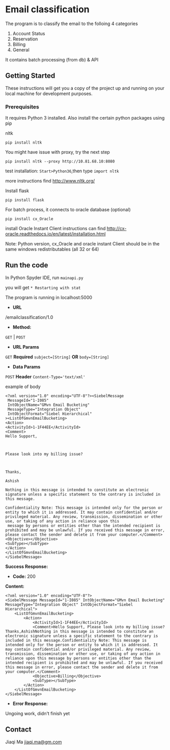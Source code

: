 # Email classification 

The program is to classify the email to the folloing 4 categories

1. Account Status
2. Reservation
3. Billing
4. General 

It contains batch processing (from db) & API 
## Getting Started

These instructions will get you a copy of the project up and running on your local machine for development purposes. 

### Prerequisites

It requires Python 3 installed. Also install the certain python packages using pip

nltk
```
pip install nltk
```
You might have issue with proxy, try the next step
```
pip install nltk --proxy http://10.81.68.10:8080
```
test installation: ```Start>Python36```,then type ```import nltk```

more instructions find http://www.nltk.org/ 

Install flask

```
pip install flask
```
For batch process, it connects to oracle database (optional)

```
pip install cx_Oracle
```
install Oracle Instant Client
instructions can find http://cx-oracle.readthedocs.io/en/latest/installation.html

Note: Python version, cx_Oracle and oracle instant Client should be in  the same windows redistributables (all 32 or 64)

## Run the code

In Python Spyder IDE, run ```mainapi.py```

you will get ```* Restarting with stat```

The program is running in localhost:5000

* **URL**

/emailclassification/1.0

* **Method:**

`GET` | `POST` 

* **URL Params**

`GET` **Required** `subject=[String]` **OR** `body=[String]`

* **Data Params**

`POST` **Header** `Content-Type='text/xml'` 

example of body

```
<?xml version="1.0" encoding="UTF-8"?><SiebelMessage
 MessageId="1-I085"
 IntObjectName="GMvn Email Bucketing"
 MessageType="Integration Object"
 IntObjectFormat="Siebel Hierarchical"
><ListOfGmvnEmailBucketing>
<Action>
<ActivityId>1-1F44EE</ActivityId>
<Comment>
Hello Support,

 

Please look into my billing issue?

 

Thanks,

Ashish

Nothing in this message is intended to constitute an electronic signature unless a specific statement to the contrary is included in this message.

Confidentiality Note: This message is intended only for the person or entity to which it is addressed. It may contain confidential and/or privileged material. Any review, transmission, dissemination or other use, or taking of any action in reliance upon this
 message by persons or entities other than the intended recipient is prohibited and may be unlawful. If you received this message in error, please contact the sender and delete it from your computer.</Comment>
<Objective></Objective>
<SubType></SubType>
</Action>
</ListOfGmvnEmailBucketing>
</SiebelMessage>
```

**Success Response:**

* **Code:** 200 <br />

**Content:** 
```
<?xml version="1.0" encoding="UTF-8"?>
<SiebelMessage MessageId="1-I085" IntObjectName="GMvn Email Bucketing" MessageType="Integration Object" IntObjectFormat="Siebel Hierarchical">
    <ListOfGmvnEmailBucketing>
        <Action>
            <ActivityId>1-1F44EE</ActivityId>
            <Comment>Hello Support, Please look into my billing issue? Thanks,AshishNothing in this message is intended to constitute an electronic signature unless a specific statement to the contrary is included in this message.Confidentiality Note: This message is intended only for the person or entity to which it is addressed. It may contain confidential and/or privileged material. Any review, transmission, dissemination or other use, or taking of any action in reliance upon this message by persons or entities other than the intended recipient is prohibited and may be unlawful. If you received this message in error, please contact the sender and delete it from your computer.</Comment>
            <Objective>Billing</Objective>
            <SubType></SubType>
        </Action>
    </ListOfGmvnEmailBucketing>
</SiebelMessage>
```

* **Error Response:**

Ungoing work, didn't finish yet

## Contact

Jiaqi Ma jiaqi.ma@gm.com

